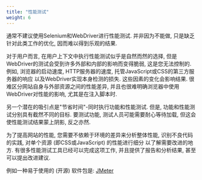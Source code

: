 ```yaml
---
title: "性能测试"
weight: 6
---
```


通常不建议使用Selenium和WebDriver进行性能测试. 
并非因为不能做, 只是缺乏针对此类工作的优化, 
因而难以得到乐观的结果.

对于用户而言, 在用户上下文中执行性能测试似乎是自然而然的选择, 
但是WebDriver的测试会受到许多外部和内部的影响而变得脆弱, 
这是您无法控制的. 例如, 
浏览器的启动速度, HTTP服务器的速度, 
托管JavaScript或CSS的第三方服务器的响应
以及WebDriver实现本身检测的损失. 
这些因素的变化会影响结果. 
很难区分网站自身与外部资源之间的性能差异, 
并且也很难明确浏览器中使用WebDriver对性能的影响, 
尤其是在注入脚本时.

另一个潜在的吸引点是"节省时间"-同时执行功能和性能测试. 
但是, 功能和性能测试分别具有截然不同的目标. 
要测试功能, 测试人员可能需要耐心等待加载, 
但这会使性能测试结果蒙上阴影, 反之亦然.

为了提高网站的性能, 您需要不依赖于环境的差异来分析整体性能, 
识别不良代码的实践, 
对单个资源 (即CSS或JavaScript) 的性能进行细分
以了解需要改进的地方. 
有很多性能测试工具已经可以完成这项工作, 
并且提供了报告和分析结果, 甚至可以提出改进建议.

例如一种易于使用的 (开源) 软件包是: [JMeter](//jmeter.apache.org/)

